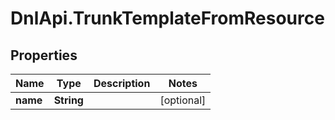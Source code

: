 # DnlApi.TrunkTemplateFromResource

## Properties
Name | Type | Description | Notes
------------ | ------------- | ------------- | -------------
**name** | **String** |  | [optional] 


